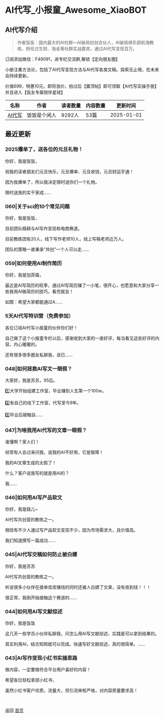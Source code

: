# AI代写_小报童_Awesome_XiaoBOT

## AI代写介绍
> 作者饭饭：国内最大的AI社群—AI破局初创合伙人，AI破局俱乐部航海教练。担任过生财、淘金等社群实战嘉宾，通过AI代写变现百万。    
    
订阅添加微信：F49091，进专栏交流群,解锁【定向朋友圈】    
    
小册注重方法论，包括了AI代写变现方法与AI代写各类文稿。探索无止境，在未来会持续更新。    
    
价值699，特惠10元，即将涨价，拍过后【置顶帖】即可领取【AI代写实操手册】并且进入【饭友专属陪伴星球】  
  


|名称|作者|读者数量|内容数量|更新时间|
|---|---|---|---|---|
|[AI代写](https://xiaobot.net/p/xb499299?refer=0b133df9-27dc-423b-8101-639049001c13)|饭饭是个闲人|9292人|53篇|2025-01-01|

## 最近更新
### 2025爆单了，送各位的元旦礼物！

你好，我是饭饭，

祝我的读者朋友们元旦快乐，元旦爆单、元旦收钱，元旦财运亨通！

因为我爆单了，所以我决定限时送你们一个礼物。

限时送我的实干家成......

### 060|关于sci的10个常见问题

你好，我是饭饭，

目前团队精耕与AI写作变现和电商赛道。

目前教练团有20人，线下写作老师10人，线上写稿老师近万人。

团队的策略一直秉承“共创”一个人可以走......

### 059|如何使用AI制作简历

你好，我是加菲猫，

最近是AI写简历的旺季，通过AI写简历赚了一小笔，很开心，也愿意和大家分享一些我用AI做简历的技巧，看完就会！

如图：希望大家都能通过A......

### 5天AI代写特训营（免费参加）

各位订阅AI代写小报童的伙伴你们好！

自己做了这个小报童专栏以后，感谢收到大家的一直好评，每当看见这些好评的内容，内心暖暖的。

还有很多很多圈友私聊我，说已......

### 048|如何拯救AI写文一眼假？

大家好，我是苏苏，95后。

1️⃣大学开始组建工作室，毕业赚到人生第一个100w。

2️⃣有自己的线下工作室，代写至今9年。

3️⃣毕业后接触自......

### 047|为啥我用AI代写的文章一眼假？

谁懂啊？家人们！

经常有人会过来问我，说我的AI不好用，它是智障！

我的AI文章生成的太假了！

什么？客户说我写的就是用AI的？

我......

### 046|如何用AI写产品软文

你好，我是路儿~

AI代写共创营的教练之一。

相信有不少人通过写产品软文变现不少，因为市场需求大，且价值高。

我们知道撰写一篇成功......

### 045|AI代写交稿如何防止被白嫖

你好，我是苏苏

AI代写共创营的教练之一。

听说很多小伙伴在接单库库赚钱的同时还被人白嫖了文章，没有收到钱！！！

很正常，我刚开始接触这个赛道的......

### 044|如何用AI写文献综述

你好，我是饭饭

这几天一些学员小伙伴私聊我，问怎么用AI写文献综述，实践是可以拿到结果的。

其实利用AI，结合知网就可以完成。快速写好文献综述，真的很简单。......

### 043|AI写作变现小红书实操思路

做内容，一定要做符合平台用户喜好的内容！

希望各位轻松拿捏小红书，

虽然小红书客户优质，流量大，但引流审核严格，对内容质量要求高！


<a href="https://github.com/Reno9527/awesome-xiaobot" style="color: white; text-decoration: none;">awesome-xiaobot</a>

返回 [首页](../README.md)
